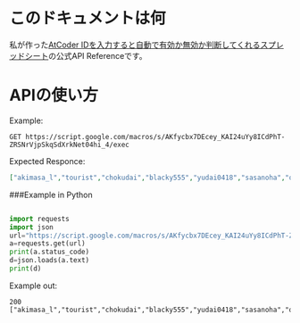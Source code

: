 # このドキュメントは何

私が作った[AtCoder IDを入力すると自動で有効か無効か判断してくれるスプレッドシート][0]の公式API Referenceです。

# APIの使い方

Example:

```
GET https://script.google.com/macros/s/AKfycbx7DEcey_KAI24uYy8ICdPhT-ZRSNrVjpSkqSdXrkNet04hi_4/exec
```

Expected Responce:

```json:responce.json
["akimasa_l","tourist","chokudai","blacky555","yudai0418","sasanoha","orangecolor","2plus2equal57"]
```

###Example in Python

```python:getAtCoderIdList.py

import requests
import json
url="https://script.google.com/macros/s/AKfycbx7DEcey_KAI24uYy8ICdPhT-ZRSNrVjpSkqSdXrkNet04hi_4/exec"
a=requests.get(url)
print(a.status_code)
d=json.loads(a.text)
print(d)

```

Example out:

```
200
["akimasa_l","tourist","chokudai","blacky555","yudai0418","sasanoha","orangecolor","2plus2equal57"]
```

[0]:https://docs.google.com/spreadsheets/d/1qB4jgvLTkp_-7ggA0j4uZ4tC-dmwLwym_oPQXX2q6rQ/edit?usp=sharing